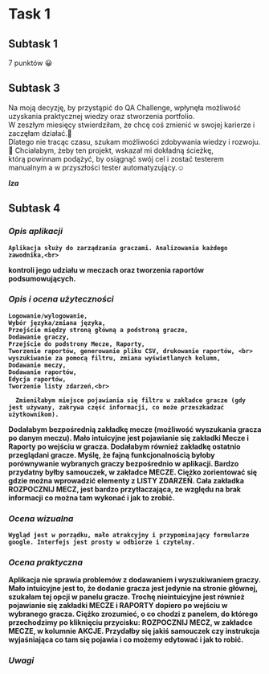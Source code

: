 # Task 1
## Subtask 1
7 punktów 😀
## Subtask 3
Na moją decyzję, by przystąpić do QA Challenge, wpłynęła możliwość uzyskania praktycznej wiedzy oraz stworzenia portfolio.<br>
W zeszłym miesięcy stwierdziłam, że chcę coś zmienić w swojej karierze i zaczęłam działać.💪 <br>
Dlatego nie tracąc czasu, szukam możliwości zdobywania wiedzy i rozwoju.🧐 Chciałabym, żeby ten projekt, wskazał mi dokładną ścieżkę, <br>
którą powinnam podążyć, by osiągnąć swój cel i zostać testerem manualnym a w przyszłości tester automatyzujący.☺

*<b>Iza<b/>*
  
  ## Subtask 4 
  
   ### *Opis aplikacji*
  
    Aplikacja służy do zarządzania graczami. Analizowania każdego zawodnika,<br> 
  kontroli jego udziału w meczach oraz tworzenia raportów podsumowujących.
  
   ### *Opis i ocena użyteczności*
  
    Logowanie/wylogowanie,
    Wybór języka/zmiana języka,
    Przejście między stroną główną a podstroną gracze,
    Dodawanie graczy,
    Przejście do podstrony Mecze, Raporty,
    Tworzenie raportów, generowanie pliku CSV, drukowanie raportów, <br> wyszukiwanie za pomocą filtru, zmiana wyświetlanych kolumn,
    Dodawanie meczy,
    Dodawanie raportów,
    Edycja raportów,
    Tworzenie listy zdarzeń,<br>
  
      Zmieniłabym miejsce pojawiania się filtru w zakładce gracze (gdy jest używany, zakrywa część informacji, co może przeszkadzać użytkownikom). 
  Dodałabym bezpośrednią zakładkę mecze (możliwość wyszukania gracza po danym meczu). Mało intuicyjne jest pojawianie się zakładki Mecze i Raporty po wejściu w gracza.
  Dodałabym również zakładkę ostatnio przeglądani gracze. Myślę, że fajną funkcjonalnością byłoby porównywanie wybranych graczy bezpośrednio w aplikacji. 
  Bardzo przydatny byłby samouczek, w zakładce MECZE. Ciężko zorientować się gdzie można wprowadzić elementy z LISTY ZDARZEŃ. 
  Cała zakładka ROZPOCZNIJ MECZ, jest bardzo przytłaczająca, ze względu na brak informacji co można tam wykonać i jak to zrobić.
  
  ### *Ocena wizualna*
  
    Wygląd jest w porządku, mało atrakcyjny i przypominający formularze google. Interfejs jest prosty w odbiorze i czytelny.
  
  ### *Ocena praktyczna*
  
  Aplikacja nie sprawia problemów z dodawaniem i wyszukiwaniem graczy. Mało intuicyjne jest to, że dodanie gracza jest jedynie na stronie głównej, 
  szukałam tej opcji w panelu gracze. Trochę nieintuicyjne jest również pojawianie się zakładki MECZE i RAPORTY dopiero po wejściu w wybranego gracza. 
  Ciężko zrozumieć, o co chodzi z panelem, do którego przechodzimy po kliknięciu przycisku: ROZPOCZNIJ MECZ, w zakładce MECZE, w kolumnie AKCJE. 
  Przydałby się jakiś samouczek czy instrukcja wyjaśniająca co tam się pojawia i co możemy edytować i jak to robić.
  
  ### *Uwagi*
